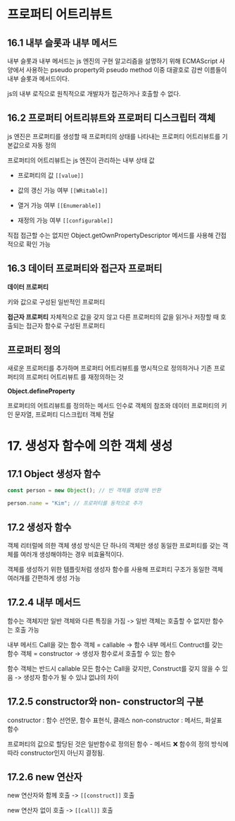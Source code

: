 # 프로퍼티 어트리뷰트

## 16.1 내부 슬롯과 내부 메서드

내부 슬롯과 내부 메서드는 js 엔진의 구현 알고리즘을 설명하기 위해 ECMAScript 사양에서 사용하는 pseudo property와 pseudo method 이중 대괄호로 감싼 이름들이 내부 슬롯과 메서드이다.

js의 내부 로직으로 원칙적으로 개발자가 접근하거나 호출할 수 없다.

## 16.2 프로퍼티 어트리뷰트와 프로퍼티 디스크립터 객체

js 엔진은 프로퍼티를 생성할 때 프로퍼티의 상태를 나타내는 프로퍼티 어트리뷰트를 기본값으로 자동 정의

프로퍼티의 어트리뷰트는 js 엔진이 관리하는 내부 상태 값

- 프로퍼티의 값 `[[value]]`

- 값의 갱신 가능 여부 `[[WRitable]]`

- 열거 가능 여부 `[[Enumerable]]`

- 재정의 가능 여부 `[[configurable]]`

직접 접근할 수는 없지만 Object.getOwnPropertyDescriptor 메서드를 사용해 간접적으로 확인 가능

## 16.3 데이터 프로퍼티와 접근자 프로퍼티

**데이터 프로퍼티**

키와 값으로 구성된 일반적인 프로퍼티

**접근자 프로퍼티**
자체적으로 값을 갖지 않고 다른 프로퍼티의 값을 읽거나 저장할 때 호출되는 접근자 함수로 구성된 프로퍼티

## 프로퍼티 정의

새로운 프로퍼티를 추가하며 프로퍼티 어트리뷰트를 명시적으로 정의하거나 기존 프로퍼티의 프로퍼티 어트리뷰트 를 재정의하는 것

**Object.defineProperty**

프로퍼티의 어트리뷰트를 정의하는 메서드 인수로 객체의 참조와 데이터 프로퍼티의 키인 문자열, 프로퍼티 디스크립터 객체 전달

# 17. 생성자 함수에 의한 객체 생성

## 17.1 Object 생성자 함수

```javascript
const person = new Object(); // 빈 객체를 생성해 반환

person.name = "Kim"; // 프로퍼티를 동적으로 추가
```

## 17.2 생성자 함수

객체 리터럴에 의한 객체 생성 방식은 단 하나의 객체만 생성 동일한 프로퍼티를 갖는 객체를 여러개 생성해야하는 경우 비효율적이다.

객체를 생성하기 위한 템플릿처럼 생성자 함수를 사용해 프로퍼티 구조가 동일한 객체 여러개를 간편하게 생성 가능

## 17.2.4 내부 메서드

함수는 객체지만 일반 객체와 다른 특징을 가짐 -> 일반 객체는 호출할 수 없지만 함수는 호출 가능

내부 메서드 Call을 갖는 함수 객체 = callable -> 함수 내부 메서드 Contruct를 갖는 함수 객체 = constructor -> 생성자 함수로서 호출할 수 있는 함수

함수 객체는 반드시 callable 모든 함수는 Call을 갖지만, Construct를 갖지 않을 수 있음 -> 생성자 함수가 될 수 있냐 없냐의 차이

## 17.2.5 constructor와 non- constructor의 구분

constructor : 함수 선언문, 함수 표현식, 클래스 non-constructor : 메서드, 화살표 함수

프로퍼티의 값으로 할당된 것은 일반함수로 정의된 함수 - 메서드 ❌ 함수의 정의 방식에 따라 constructor인지 아닌지 결정됨.

## 17.2.6 new 연산자

new 연산자와 함께 호출 -> `[[construct]]` 호출

new 연산자 없이 호출 -> `[[call]]` 호출
